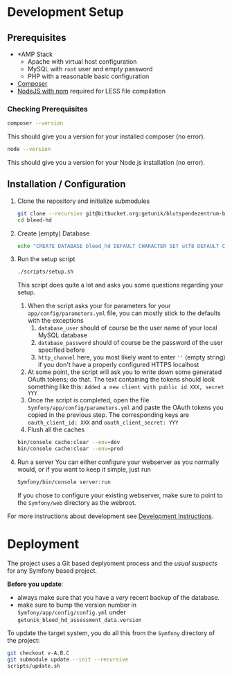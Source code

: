 
# Development Setup

## Prerequisites

* \*AMP Stack
  * Apache with virtual host configuration
  * MySQL with `root` user and empty password
  * PHP with a reasonable basic configuration
* [Composer](https://getcomposer.org/)
* [NodeJS with npm](http://nodejs.org/download/)
  required for LESS file compilation

### Checking Prerequisites

```bash
composer --version
```
This should give you a version for your installed composer (no error).

```bash
node --version
```
This should give you a version for your Node.js installation (no error).

## Installation / Configuration

1. Clone the repository and initialize submodules
   ```bash
   git clone --recursive git@bitbucket.org:getunik/blutspendezentrum-basel-bleed-hd.git bleed-hd
   cd bleed-hd
   ```

2. Create (empty) Database
   ```bash
   echo "CREATE DATABASE bleed_hd DEFAULT CHARACTER SET utf8 DEFAULT COLLATE utf8_general_ci" | mysql -u root -p
   ```

3. Run the setup script
   ```bash
   ./scripts/setup.sh
   ```
   This script does quite a lot and asks you some questions regarding your setup.
   1. When the script asks your for parameters for your `app/config/parameters.yml` file, you can mostly stick to the defaults with the exceptions
      1. `database_user` should of course be the user name of your local MySQL database
      2. `database_password` should of course be the password of the user specified before
      3. `http_channel` here, you most likely want to enter `''` (empty string) if you don't have a properly configured HTTPS localhost
   2. At some point, the script will ask you to write down some generated OAuth tokens; do that. The text containing the tokens should look something like this: `Added a new client with public id XXX, secret YYY`
   3. Once the script is completed, open the file `Symfony/app/config/parameters.yml` and paste the OAuth tokens you copied in the previous step. The corresponding keys are `oauth_client_id: XXX` and `oauth_client_secret: YYY`
   4. Flush all the caches
   ```bash
   bin/console cache:clear --env=dev
   bin/console cache:clear --env=prod
   ```

4. Run a server
   You can either configure your webserver as you normally would, or if you want to keep it simple, just run
   ```bash
   Symfony/bin/console server:run
   ```
   If you chose to configure your existing webserver, make sure to point to the `Symfony/web` directory as the webroot.

For more instructions about development see [Development Instructions](doc/notes/development.md).

# Deployment
The project uses a Git based deplyoment process and the _usual suspects_ for any Symfony based project.

**Before you update**:
* always make sure that you have a _very_ recent backup of the database.
* make sure to bump the version number in `Symfony/app/config/config.yml` under `getunik_bleed_hd_assessment_data.version`

To update the target system, you do all this from the `Symfony` directory of the project:
```bash
git checkout v-A.B.C
git submodule update --init --recursive
scripts/update.sh
```
